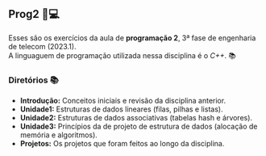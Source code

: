 ## Prog2 📌💻

Esses são os exercícios da aula de **programação 2**, 3ª fase de engenharia de telecom (2023.1). <br> A linguaguem de programação utilizada nessa disciplina é o *C++*. 📚 <br>

### Diretórios 📚 

- **Introdução:** Conceitos iniciais e revisão da disciplina anterior.
- **Unidade1:** Estruturas de dados lineares (filas, pilhas e listas).
- **Unidade2:** Estruturas de dados associativas (tabelas hash e árvores).
- **Unidade3:** Princípios da de projeto de estrutura de dados (alocação de memória e algoritmos).
- **Projetos:** Os projetos que foram feitos ao longo da disciplina.

